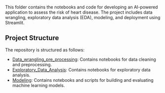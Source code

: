 This folder contains the notebooks and code for developing an AI-powered application to assess the risk of heart disease. The project includes data wrangling, exploratory data analysis (EDA), modeling, and deployment using Streamlit.

## Project Structure

The repository is structured as follows:

- [Data_wrangling_pre_processing](./Data_wrangling_pre_processing): Contains notebooks for data cleaning and preprocessing.
- [Exploratory_Data_Analysis](./Exploratory_Data_Analysis): Contains notebooks for exploratory data analysis.
- [Modeling](./Modeling): Contains notebooks and scripts for building and evaluating machine learning models.
